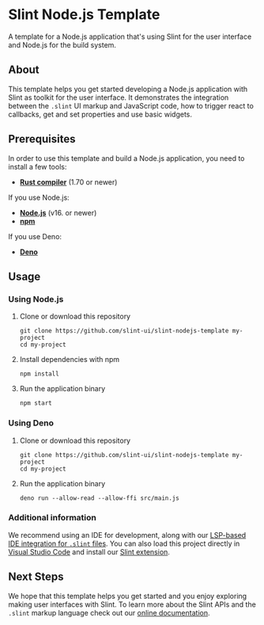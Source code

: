 # Slint Node.js Template

A template for a Node.js application that's using Slint for the user interface and Node.js for the build system.

## About

This template helps you get started developing a Node.js application with Slint as toolkit
for the user interface. It demonstrates the integration between the `.slint` UI markup and
JavaScript code, how to trigger react to callbacks, get and set properties and use basic widgets.

## Prerequisites

In order to use this template and build a Node.js application, you need to install a few tools:

  * **[Rust compiler](https://www.rust-lang.org/tools/install)** (1.70 or newer)

If you use Node.js:

  * **[Node.js](https://nodejs.org/download/release/)** (v16. or newer)
  * **[npm](https://www.npmjs.com/)**

If you use Deno:

  * **[Deno](https://deno.com/)**

## Usage

### Using Node.js

1. Clone or download this repository
    ```
    git clone https://github.com/slint-ui/slint-nodejs-template my-project
    cd my-project
    ```
2. Install dependencies with npm
   ```
   npm install
   ```
3. Run the application binary
    ```
    npm start
    ```

### Using Deno

1. Clone or download this repository
    ```
    git clone https://github.com/slint-ui/slint-nodejs-template my-project
    cd my-project
    ```
2. Run the application binary
    ```
    deno run --allow-read --allow-ffi src/main.js
    ```

### Additional information

We recommend using an IDE for development, along with our [LSP-based IDE integration for `.slint` files](https://github.com/slint-ui/slint/blob/master/tools/lsp/README.md). You can also load this project directly in [Visual Studio Code](https://code.visualstudio.com) and install our [Slint extension](https://marketplace.visualstudio.com/items?itemName=Slint.slint).

## Next Steps

We hope that this template helps you get started and you enjoy exploring making user interfaces with Slint. To learn more
about the Slint APIs and the `.slint` markup language check out our [online documentation](https://slint-ui.com/docs/node/).
